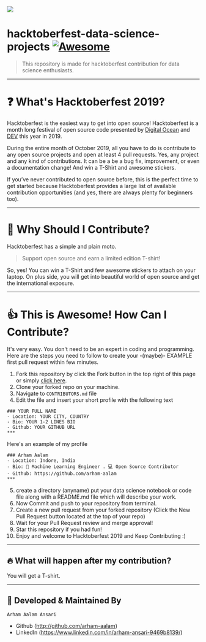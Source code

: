 ![](https://i.ibb.co/D9g4K9q/Data-Science-Super-heros.png)

# hacktoberfest-data-science-projects [![Awesome](https://cdn.rawgit.com/sindresorhus/awesome/d7305f38d29fed78fa85652e3a63e154dd8e8829/media/badge.svg)](https://github.com/sindresorhus/awesome#readme)
> This repository is made for hacktoberfest contribution for data science enthusiasts. 

***

# ❓ What's Hacktoberfest 2019?
Hacktoberfest is the easiest way to get into open source! Hacktoberfest is a month long festival of open source code presented by [Digital Ocean](https://www.digitalocean.com/) and [DEV](https://www.dev.to/) this year in 2019.

During the entire month of October 2019, all you have to do is contribute to any open source projects and open at least 4 pull requests. Yes, any project and any kind of contributions. It can be a be a bug fix, improvement, or even a documentation change! And win a T-Shirt and awesome stickers.

If you’ve never contributed to open source before, this is the perfect time to get started because Hacktoberfest provides a large list of available contribution opportunities (and yes, there are always plenty for beginners too).

***

# 👕 Why Should I Contribute?
Hacktoberfest has a simple and plain moto.
> Support open source and earn a limited edition T-shirt!

So, yes! You can win a T-Shirt and few awesome stickers to attach on your laptop. On plus side, you will get into beautiful world of open source and get the international exposure. 

***

# 👍 This is Awesome! How Can I Contribute? 
It's very easy. You don't need to be an expert in coding and programming. Here are the steps you need to follow to create your -(maybe)- EXAMPLE first pull request within few minutes.
1. Fork this repository by click the Fork button in the top right of this page or simply [click here](https://github.com/Arham-Aalam/hacktoberfest-data-science-projects/fork).
2. Clone your forked repo on your machine.
3. Navigate to `CONTRIBUTORS.md` file
4. Edit the file and insert your short profile with the following text
```
### YOUR FULL NAME
- Location: YOUR CITY, COUNTRY
- Bio: YOUR 1-2 LINES BIO
- Github: YOUR GITHUB URL
***
```
Here's an example of my profile

```
### Arham Aalam
- Location: Indore, India
- Bio: 📱 Machine Learning Engineer . 💻 Open Source Contributor 
- Github: https://github.com/arham-aalam
***
```
5. create a directory (anyname) put your data science notebook or code file along with a README.md file which will describe your work.
6. Now Commit and push to your repository from terminal.
7. Create a new pull request from your forked repository (Click the New Pull Request button located at the top of your repo)
8. Wait for your Pull Request review and merge approval!
9. Star this repository if you had fun!
10. Enjoy and welcome to Hacktoberfest 2019 and Keep Contributing :)

***

## 🔥 What will happen after my contribution?
You will get a T-shirt.

***

## 👨 Developed & Maintained By

```
Arham Aalam Ansari
```
- Github (http://github.com/arham-aalam)
- LinkedIn (https://www.linkedin.com/in/arham-ansari-9469b8139/)